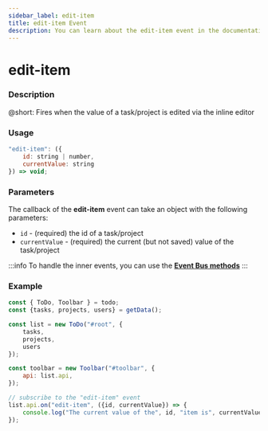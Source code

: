 ```yaml
---
sidebar_label: edit-item
title: edit-item Event
description: You can learn about the edit-item event in the documentation of the DHTMLX JavaScript To Do List library. Browse developer guides and API reference, try out code examples and live demos, and download a free 30-day evaluation version of DHTMLX To Do List.
---
```


# edit-item

### Description

@short: Fires when the value of a task/project is edited via the inline editor

### Usage

~~~js
"edit-item": ({
    id: string | number,
    currentValue: string
}) => void;
~~~

### Parameters

The callback of the **edit-item** event can take an object with the following parameters:

- `id` - (required) the id of a task/project
- `currentValue` - (required) the current (but not saved) value of the task/project

:::info
To handle the inner events, you can use the [**Event Bus methods**](category/event-bus-methods.md)
:::

### Example

~~~js {15-17}
const { ToDo, Toolbar } = todo;
const {tasks, projects, users} = getData();

const list = new ToDo("#root", {
	tasks,
    projects,
    users
});

const toolbar = new Toolbar("#toolbar", {
	api: list.api,
});

// subscribe to the "edit-item" event
list.api.on("edit-item", ({id, currentValue}) => {
    console.log("The current value of the", id, "item is", currentValue); 
});
~~~